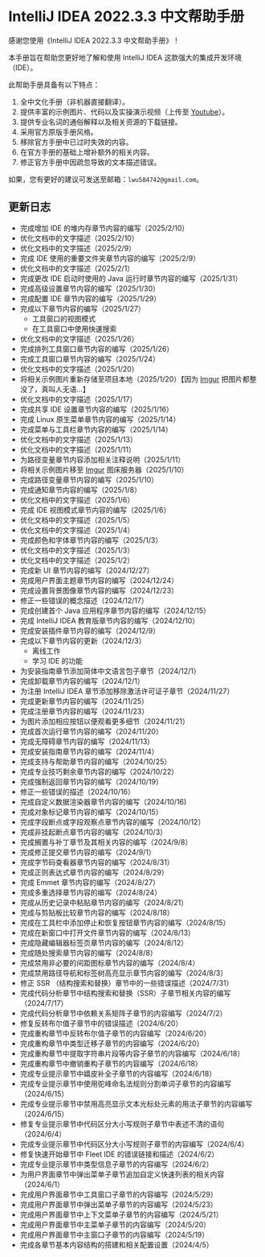 # IntelliJ IDEA 2022.3.3 中文帮助手册

感谢您使用《IntelliJ IDEA 2022.3.3 中文帮助手册》！

本手册旨在帮助您更好地了解和使用 IntelliJ IDEA 这款强大的集成开发环境（IDE）。 

此帮助手册具备有以下特点：

1. 全中文化手册（非机器直接翻译）。
2. 提供丰富的示例图片、代码以及实操演示视频（上传至 [Youtube](https://www.youtube.com/)）。
3. 提供专业名词的通俗解释以及相关资源的下载链接。
4. 采用官方原版手册风格。 
5. 移除官方手册中已过时失效的内容。
6. 在官方手册的基础上增补额外的相关内容。
7. 修正官方手册中因疏忽导致的文本描述错误。

如果，您有更好的建议可发送至邮箱：`lwu584742@gmail.com`。

## 更新日志
 - 完成增加 IDE 的堆内存章节内容的编写（2025/2/10）
 - 优化文档中的文字描述（2025/2/10）
 - 优化文档中的文字描述（2025/2/9）
 - 完成 IDE 使用的重要文件夹章节内容的编写（2025/2/9）
 - 优化文档中的文字描述（2025/2/1）
 - 完成更改 IDE 启动时使用的 Java 运行时章节内容的编写（2025/1/31）
 - 完成高级设置章节内容的编写（2025/1/30）
 - 完成配置 IDE 章节内容的编写（2025/1/29）
 - 完成以下章节内容的编写（2025/1/27）
   - 工具窗口的视图模式
   - 在工具窗口中使用快速搜索
 - 优化文档中的文字描述（2025/1/26）
 - 完成排列工具窗口章节内容的编写（2025/1/26）
 - 完成工具窗口章节内容的编写（2025/1/24）
 - 优化文档中的文字描述（2025/1/20）
 - 将相关示例图片重新存储至项目本地（2025/1/20）【因为 [Imgur](https://imgur.com/) 把图片都整没了，真叫人无语...】
 - 优化文档中的文字描述（2025/1/17）
 - 完成共享 IDE 设置章节内容的编写（2025/1/16）
 - 完成 Linux 原生菜单章节内容的编写（2025/1/14）
 - 完成菜单与工具栏章节内容的编写（2025/1/14）
 - 优化文档中的文字描述（2025/1/13）
 - 优化文档中的文字描述（2025/1/11）
 - 为路径变量章节内容添加相关注释说明（2025/1/11）
 - 将相关示例图片移至 [Imgur](https://imgur.com/) 图床服务器（2025/1/10）
 - 完成路径变量章节内容的编写（2025/1/10）
 - 完成通知章节内容的编写（2025/1/8）
 - 优化文档中的文字描述（2025/1/6）
 - 完成 IDE 视图模式章节内容的编写（2025/1/6）
 - 优化文档中的文字描述（2025/1/5）
 - 优化文档中的文字描述（2025/1/4）
 - 完成颜色和字体章节内容的编写（2025/1/3）
 - 优化文档中的文字描述（2025/1/3）
 - 优化文档中的文字描述（2025/1/2）
 - 完成新 UI 章节内容的编写（2024/12/27）
 - 完成用户界面主题章节内容的编写（2024/12/24）
 - 完成设置背景图像章节内容的编写（2024/12/23）
 - 修正一些错误的概念描述（2024/12/17）
 - 完成创建首个 Java 应用程序章节内容的编写（2024/12/15）
 - 完成 IntelliJ IDEA 教育版章节内容的编写（2024/12/10）
 - 完成安装插件章节内容的编写（2024/12/9）
 - 完成以下章节内容的更新（2024/12/3）
   - 离线工作
   - 学习 IDE 的功能
 - 为安装指南章节添加简体中文语言包子章节（2024/12/1）
 - 完成卸载章节内容的编写（2024/12/1）
 - 为注册 IntelliJ IDEA 章节添加移除激活许可证子章节（2024/11/27）
 - 完成更新章节内容的编写（2024/11/25）
 - 完成注册章节内容的编写（2024/11/23）
 - 为图片添加相应按钮以便观看更多细节（2024/11/21）
 - 完成首次运行章节内容的编写（2024/11/20）
 - 完成无障碍章节内容的编写（2024/11/13）
 - 完成安装指南章节内容的编写（2024/11/4）
 - 完成支持与帮助章节内容的编写（2024/10/25）
 - 完成专业技巧剩余章节内容的编写（2024/10/22）
 - 完成强制返回章节内容的编写（2024/10/19）
 - 修正一些错误的描述（2024/10/16）
 - 完成自定义数据渲染器章节内容的编写（2024/10/16)
 - 完成对象标记章节内容的编写（2024/10/15）
 - 完成字段断点或字段观察点章节内容的编写（2024/10/12）
 - 完成非挂起断点章节内容的编写（2024/10/3）
 - 完成搁置与补丁章节及其相关内容的编写（2024/9/8）
 - 完成修正提交章节内容的编写（2024/9/1）
 - 完成字节码查看器章节内容的编写（2024/8/31）
 - 完成正则表达式章节内容的编写（2024/8/29）
 - 完成 Emmet 章节内容的编写（2024/8/27）
 - 完成多重选择章节内容的编写（2024/8/24）
 - 完成从历史记录中粘贴章节内容的编写（2024/8/21）
 - 完成与剪贴板比较章节内容的编写（2024/8/18）
 - 完成在工具栏中添加停止和恢复按钮章节内容的编写（2024/8/15）
 - 完成在新窗口中打开文件章节内容的编写（2024/8/13）
 - 完成隐藏编辑器标签页章节内容的编写（2024/8/12）
 - 完成随处搜索章节内容的编写（2024/8/8）
 - 完成禁用非必要的间距图标章节内容的编写（2024/8/4）
 - 完成禁用路径导航和标签树高亮显示章节内容的编写（2024/8/3）
 - 修正 SSR （结构搜索和替换）章节中的一些错误描述（2024/7/31）
 - 完成代码分析章节中结构搜索和替换（SSR）子章节相关内容的编写（2024/7/17）
 - 完成代码分析章节中依赖关系矩阵子章节的内容编写（2024/7/2）
 - 修复反转布尔值子章节中的错误描述（2024/6/20）
 - 完成重构章节中反转布尔值子章节的内容编写（2024/6/20）
 - 完成重构章节中类型迁移子章节的内容编写（2024/6/20）
 - 完成重构章节中提取字符串片段等内容子章节的内容编写（2024/6/18）
 - 完成重构章节中撤销重构子章节的内容编写（2024/6/18）
 - 完成专业提示章节中嬉皮补全子章节的内容编写（2024/6/18）
 - 完成专业提示章节中使用驼峰命名法规则分割单词子章节的内容编写（2024/6/15）
 - 完成专业提示章节中禁用高亮显示文本光标处元素的用法子章节的内容编写（2024/6/15）
 - 修复专业提示章节中代码区分大小写规则子章节中表述不清的语句（2024/6/4）
 - 完成专业提示章节中代码区分大小写规则子章节的内容编写（2024/6/4）
 - 修复快速开始章节中 Fleet IDE 的错误链接和描述（2024/6/2）
 - 完成专业提示章节中类型信息子章节的内容编写（2024/6/2）
 - 为用户界面章节中弹出菜单子章节追加自定义快速列表的相关内容（2024/6/1）
 - 完成用户界面章节中工具窗口子章节的内容编写（2024/5/29）
 - 完成用户界面章节中弹出菜单子章节的内容编写（2024/5/23）
 - 完成用户界面章节中上下文菜单子章节的内容编写（2024/5/21）
 - 完成用户界面章节中主菜单子章节的内容编写（2024/5/20）
 - 完成用户界面章节中主窗口子章节的内容编写（2024/5/19）
 - 完成各章节基本内容结构的搭建和相关配置设置（2024/4/5）



